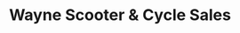 ---
title: "Wayne Scooter & Cycle Sales"
url: /wayne/wayne-scooter-und-cycle-sales/
shop: Motorrad
---